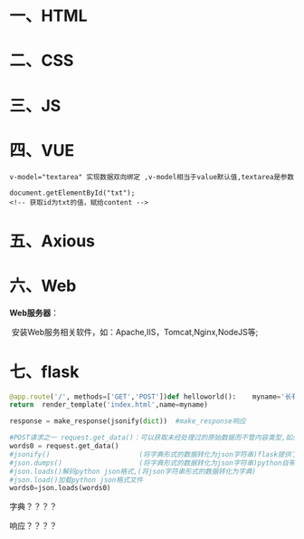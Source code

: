 # 一、HTML















# 二、CSS







# 三、JS







# 四、VUE

```vue
v-model="textarea" 实现数据双向绑定 ,v-model相当于value默认值,textarea是参数
```

```vue
document.getElementById("txt");
<!-- 获取id为txt的值，赋给content -->
```





# 五、Axious



# 六、Web

**Web服务器**：

​	安装Web服务相关软件，如：Apache,IIS，Tomcat,Nginx,NodeJS等;



# 七、flask

```python
@app.route('/', methods=['GET','POST'])def helloworld():    myname='长有哦生'    
return  render_template('index.html',name=myname)
```

```python
response = make_response(jsonify(dict))  #make_response响应
```

```python
#POST请求之一 request.get_data()：可以获取未经处理过的原始数据而不管内容类型,如果数据格式是json的，则取得的是json字符串，排序和请求参数一致
words0 = request.get_data()
#jsonify()						(将字典形式的数据转化为json字符串)flask提供了jsonify函数
#json.dumps() 					(将字典形式的数据转化为json字符串)python自带的json库json.dumps
#json.loads()解码python json格式,(将json字符串形式的数据转化为字典)
#json.load()加载python json格式文件
words0=json.loads(words0)
```

字典？？？？

响应？？？？